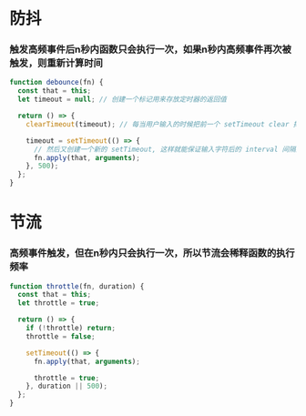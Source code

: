 <h1>防抖</h1>
<h3>触发高频事件后n秒内函数只会执行一次，如果n秒内高频事件再次被触发，则重新计算时间</h3>

```javascript
function debounce(fn) {
  const that = this;
  let timeout = null; // 创建一个标记用来存放定时器的返回值

  return () => {
    clearTimeout(timeout); // 每当用户输入的时候把前一个 setTimeout clear 掉

    timeout = setTimeout(() => {
      // 然后又创建一个新的 setTimeout, 这样就能保证输入字符后的 interval 间隔内如果还有字符输入的话，就不会执行 fn 函数
      fn.apply(that, arguments);
    }, 500);
  };
}
```

<h1>节流</h1>
<h3>高频事件触发，但在n秒内只会执行一次，所以节流会稀释函数的执行频率</h3>

```javascript
function throttle(fn, duration) {
  const that = this;
  let throttle = true;

  return () => {
    if (!throttle) return;
    throttle = false;

    setTimeout(() => {
      fn.apply(that, arguments);

      throttle = true;
    }, duration || 500);
  };
}
```
